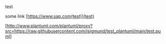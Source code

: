test

some link [https://www.sap.com(test)](test)

[http://www.plantuml.com/plantuml/proxy?src=https://raw.githubusercontent.com/isigmund/test_plantuml/main/test.puml]
